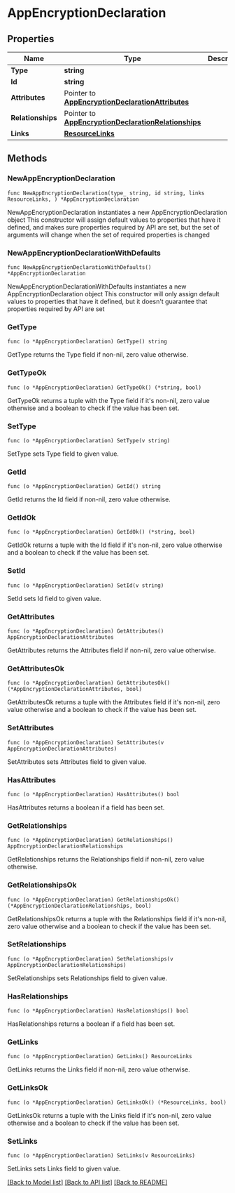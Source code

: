 # AppEncryptionDeclaration

## Properties

Name | Type | Description | Notes
------------ | ------------- | ------------- | -------------
**Type** | **string** |  | 
**Id** | **string** |  | 
**Attributes** | Pointer to [**AppEncryptionDeclarationAttributes**](AppEncryptionDeclarationAttributes.md) |  | [optional] 
**Relationships** | Pointer to [**AppEncryptionDeclarationRelationships**](AppEncryptionDeclarationRelationships.md) |  | [optional] 
**Links** | [**ResourceLinks**](ResourceLinks.md) |  | 

## Methods

### NewAppEncryptionDeclaration

`func NewAppEncryptionDeclaration(type_ string, id string, links ResourceLinks, ) *AppEncryptionDeclaration`

NewAppEncryptionDeclaration instantiates a new AppEncryptionDeclaration object
This constructor will assign default values to properties that have it defined,
and makes sure properties required by API are set, but the set of arguments
will change when the set of required properties is changed

### NewAppEncryptionDeclarationWithDefaults

`func NewAppEncryptionDeclarationWithDefaults() *AppEncryptionDeclaration`

NewAppEncryptionDeclarationWithDefaults instantiates a new AppEncryptionDeclaration object
This constructor will only assign default values to properties that have it defined,
but it doesn't guarantee that properties required by API are set

### GetType

`func (o *AppEncryptionDeclaration) GetType() string`

GetType returns the Type field if non-nil, zero value otherwise.

### GetTypeOk

`func (o *AppEncryptionDeclaration) GetTypeOk() (*string, bool)`

GetTypeOk returns a tuple with the Type field if it's non-nil, zero value otherwise
and a boolean to check if the value has been set.

### SetType

`func (o *AppEncryptionDeclaration) SetType(v string)`

SetType sets Type field to given value.


### GetId

`func (o *AppEncryptionDeclaration) GetId() string`

GetId returns the Id field if non-nil, zero value otherwise.

### GetIdOk

`func (o *AppEncryptionDeclaration) GetIdOk() (*string, bool)`

GetIdOk returns a tuple with the Id field if it's non-nil, zero value otherwise
and a boolean to check if the value has been set.

### SetId

`func (o *AppEncryptionDeclaration) SetId(v string)`

SetId sets Id field to given value.


### GetAttributes

`func (o *AppEncryptionDeclaration) GetAttributes() AppEncryptionDeclarationAttributes`

GetAttributes returns the Attributes field if non-nil, zero value otherwise.

### GetAttributesOk

`func (o *AppEncryptionDeclaration) GetAttributesOk() (*AppEncryptionDeclarationAttributes, bool)`

GetAttributesOk returns a tuple with the Attributes field if it's non-nil, zero value otherwise
and a boolean to check if the value has been set.

### SetAttributes

`func (o *AppEncryptionDeclaration) SetAttributes(v AppEncryptionDeclarationAttributes)`

SetAttributes sets Attributes field to given value.

### HasAttributes

`func (o *AppEncryptionDeclaration) HasAttributes() bool`

HasAttributes returns a boolean if a field has been set.

### GetRelationships

`func (o *AppEncryptionDeclaration) GetRelationships() AppEncryptionDeclarationRelationships`

GetRelationships returns the Relationships field if non-nil, zero value otherwise.

### GetRelationshipsOk

`func (o *AppEncryptionDeclaration) GetRelationshipsOk() (*AppEncryptionDeclarationRelationships, bool)`

GetRelationshipsOk returns a tuple with the Relationships field if it's non-nil, zero value otherwise
and a boolean to check if the value has been set.

### SetRelationships

`func (o *AppEncryptionDeclaration) SetRelationships(v AppEncryptionDeclarationRelationships)`

SetRelationships sets Relationships field to given value.

### HasRelationships

`func (o *AppEncryptionDeclaration) HasRelationships() bool`

HasRelationships returns a boolean if a field has been set.

### GetLinks

`func (o *AppEncryptionDeclaration) GetLinks() ResourceLinks`

GetLinks returns the Links field if non-nil, zero value otherwise.

### GetLinksOk

`func (o *AppEncryptionDeclaration) GetLinksOk() (*ResourceLinks, bool)`

GetLinksOk returns a tuple with the Links field if it's non-nil, zero value otherwise
and a boolean to check if the value has been set.

### SetLinks

`func (o *AppEncryptionDeclaration) SetLinks(v ResourceLinks)`

SetLinks sets Links field to given value.



[[Back to Model list]](../README.md#documentation-for-models) [[Back to API list]](../README.md#documentation-for-api-endpoints) [[Back to README]](../README.md)


